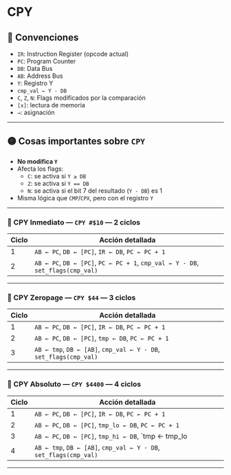 # CPY

## 🧠 Convenciones

- `IR`: Instruction Register (opcode actual)  
- `PC`: Program Counter  
- `DB`: Data Bus  
- `AB`: Address Bus  
- `Y`: Registro Y  
- `cmp_val ← Y - DB`  
- `C`, `Z`, `N`: Flags modificados por la comparación  
- `[x]`: lectura de memoria  
- `→`: asignación  

---

## 🟡 Cosas importantes sobre `CPY`

- **No modifica `Y`**
- Afecta los flags:
  - `C`: se activa si `Y ≥ DB`
  - `Z`: se activa si `Y == DB`
  - `N`: se activa si el bit 7 del resultado (`Y - DB`) es 1
- Misma lógica que `CMP`/`CPX`, pero con el registro `Y`

---

### 🔹 CPY Inmediato — `CPY #$10` — **2 ciclos**

| Ciclo | Acción detallada |
|-------|------------------|
| 1     | `AB ← PC`, `DB ← [PC]`, `IR ← DB`, `PC ← PC + 1` |
| 2     | `AB ← PC`, `DB ← [PC]`, `PC ← PC + 1`, `cmp_val ← Y - DB`, `set_flags(cmp_val)` |

---

### 🔹 CPY Zeropage — `CPY $44` — **3 ciclos**

| Ciclo | Acción detallada |
|-------|------------------|
| 1     | `AB ← PC`, `DB ← [PC]`, `IR ← DB`, `PC ← PC + 1` |
| 2     | `AB ← PC`, `DB ← [PC]`, `tmp ← DB`, `PC ← PC + 1` |
| 3     | `AB ← tmp`, `DB ← [AB]`, `cmp_val ← Y - DB`, `set_flags(cmp_val)` |

---

### 🔹 CPY Absoluto — `CPY $4400` — **4 ciclos**

| Ciclo | Acción detallada |
|-------|------------------|
| 1     | `AB ← PC`, `DB ← [PC]`, `IR ← DB`, `PC ← PC + 1` |
| 2     | `AB ← PC`, `DB ← [PC]`, `tmp_lo ← DB`, `PC ← PC + 1` |
| 3     | `AB ← PC`, `DB ← [PC]`, `tmp_hi ← DB`, `tmp ← tmp_lo | (tmp_hi << 8)`, `PC ← PC + 1` |
| 4     | `AB ← tmp`, `DB ← [AB]`, `cmp_val ← Y - DB`, `set_flags(cmp_val)` |

---
